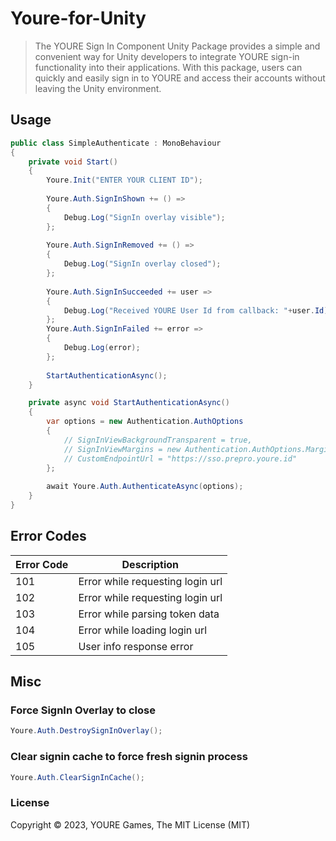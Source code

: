 # Youre-for-Unity

> The YOURE Sign In Component Unity Package provides a simple and convenient way for Unity developers to integrate YOURE sign-in functionality into their applications. With this package, users can quickly and easily sign in to YOURE and access their accounts without leaving the Unity environment.

## Usage

```c#
public class SimpleAuthenticate : MonoBehaviour
{
    private void Start()
    {
        Youre.Init("ENTER YOUR CLIENT ID");
    
        Youre.Auth.SignInShown += () =>
        {
            Debug.Log("SignIn overlay visible");
        };        
    
        Youre.Auth.SignInRemoved += () =>
        {
            Debug.Log("SignIn overlay closed");
        }; 
    
        Youre.Auth.SignInSucceeded += user =>
        {
            Debug.Log("Received YOURE User Id from callback: "+user.Id);
        };
        Youre.Auth.SignInFailed += error =>
        {
            Debug.Log(error);
        };
        
        StartAuthenticationAsync();
    }

    private async void StartAuthenticationAsync()
    {
        var options = new Authentication.AuthOptions
        {
            // SignInViewBackgroundTransparent = true,
            // SignInViewMargins = new Authentication.AuthOptions.Margins(50,50,50,50),
            // CustomEndpointUrl = "https://sso.prepro.youre.id"
        };
        
        await Youre.Auth.AuthenticateAsync(options);
    }
}
```
## Error Codes

| Error Code | Description                      |
|------------|----------------------------------|
| 101        | Error while requesting login url |
| 102        | Error while requesting login url |
| 103        | Error while parsing token data   |
| 104        | Error while loading login url    |
| 105        | User info response error         |


## Misc

### Force SignIn Overlay to close
```c#
Youre.Auth.DestroySignInOverlay();
```

### Clear signin cache to force fresh signin process
```c#
Youre.Auth.ClearSignInCache();
```

### License

Copyright © 2023, YOURE Games, The MIT License (MIT)